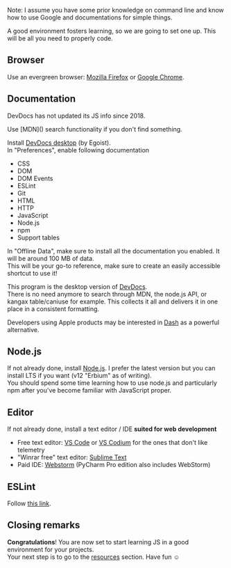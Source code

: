 <p class="notice">Note: I assume you have some prior knowledge on command line and know how to use Google and documentations for simple things.</p>

A good environment fosters learning, so we are going to set one up. This will be all you need to properly code.

## Browser

Use an evergreen browser: [Mozilla Firefox](<https://www.mozilla.org/en-US/firefox/all/>) or [Google Chrome](<https://www.google.com/chrome/>).

## Documentation

<p class="notice">DevDocs has not updated its JS info since 2018.</p> Use [MDN](<https://developer.mozilla.org/en-US/docs/Learn>) search functionality if you don't find something.

Install [DevDocs desktop](<https://devdocs.egoist.moe/>) (by Egoist).  
In "Preferences", enable following documentation
  - CSS
  - DOM
  - DOM Events
  - ESLint
  - Git
  - HTML
  - HTTP
  - JavaScript
  - Node.js
  - npm
  - Support tables

In "Offline Data", make sure to install all the documentation you enabled. It will be around 100 MB of data.  
This will be your go-to reference, make sure to create an easily accessible shortcut to use it!

This program is the desktop version of [DevDocs](<https://devdocs.io/>).  
There is no need anymore to search through MDN, the node.js API, or kangax table/caniuse for example. This collects it all and delivers it in one place in a consistent formatting.

Developers using Apple products may be interested in [Dash](<https://kapeli.com/dash>) as a powerful alternative.

## Node.js

If not already done, install [Node.js](<https://nodejs.org/en/download/>). I prefer the latest version but you can install LTS if you want (v12 "Erbium" as of writing).  
You should spend some time learning how to use node.js and particularly npm after you've become familiar with JavaScript proper.

## Editor

If not already done, install a text editor / IDE **suited for web development**
  - Free text editor: [VS Code](<https://code.visualstudio.com/>) or [VS Codium](<https://github.com/VSCodium/vscodium#vscodium>) for the ones that don't like telemetry
  - "Winrar free" text editor: [Sublime Text](<https://www.sublimetext.com/>)
  - Paid IDE: [Webstorm](<https://www.jetbrains.com/webstorm/>) (PyCharm Pro edition also includes WebStorm)

## ESLint

Follow [this link](<https://github.com/Phoenix35/eslint-config>).

## Closing remarks

**Congratulations**! You are now set to start learning JS in a good environment for your projects.  
Your next step is to go to the [resources](<{{ "./resources/" | relative-url }}>) section. Have fun ☺️
